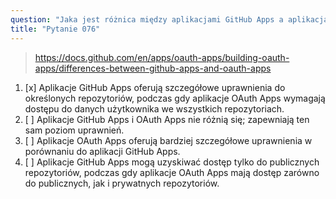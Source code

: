```yaml
---
question: "Jaka jest różnica między aplikacjami GitHub Apps a aplikacjami OAuth Apps?"
title: "Pytanie 076"
---
```


> https://docs.github.com/en/apps/oauth-apps/building-oauth-apps/differences-between-github-apps-and-oauth-apps
1. [x] Aplikacje GitHub Apps oferują szczegółowe uprawnienia do określonych repozytoriów, podczas gdy aplikacje OAuth Apps wymagają dostępu do danych użytkownika we wszystkich repozytoriach.
1. [ ] Aplikacje GitHub Apps i OAuth Apps nie różnią się; zapewniają ten sam poziom uprawnień.
1. [ ] Aplikacje OAuth Apps oferują bardziej szczegółowe uprawnienia w porównaniu do aplikacji GitHub Apps.
1. [ ] Aplikacje GitHub Apps mogą uzyskiwać dostęp tylko do publicznych repozytoriów, podczas gdy aplikacje OAuth Apps mają dostęp zarówno do publicznych, jak i prywatnych repozytoriów.
